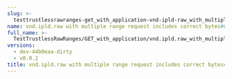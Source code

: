 ```yaml
---
slug: >-
  testtrustlessrawranges-get_with_application-vnd-ipld-raw_with_multiple_range_request_includes_correct_bytes#01
name: vnd.ipld.raw with multiple range request includes correct bytes#01
full_name: >-
  TestTrustlessRawRanges/GET_with_application/vnd.ipld.raw_with_multiple_range_request_includes_correct_bytes#01
versions:
  - dev-44b0eaa-dirty
  - v0.0.2
title: vnd.ipld.raw with multiple range request includes correct bytes#01
---
```


